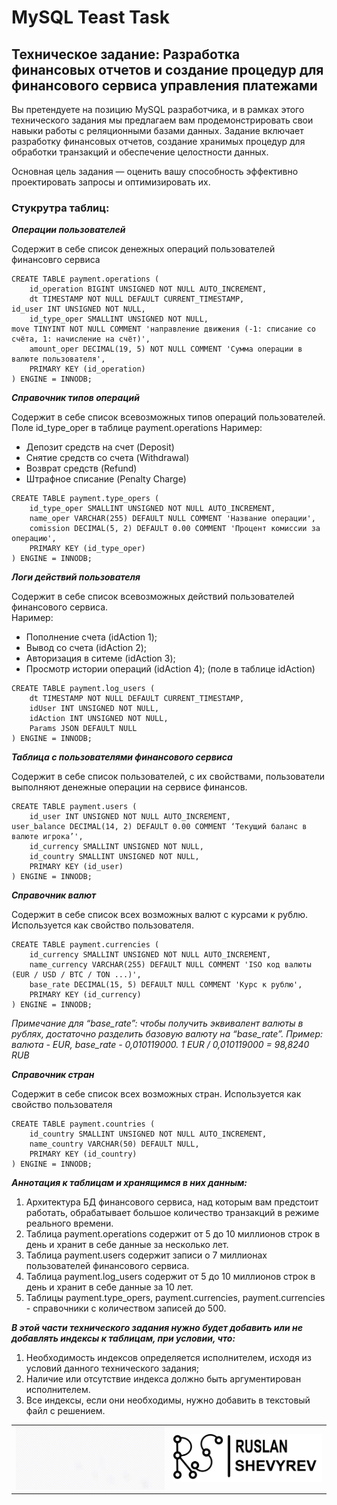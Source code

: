 # MySQL Teast Task

## Техническое задание: Разработка финансовых отчетов и создание процедур для финансового сервиса управления платежами

Вы претендуете на позицию MySQL разработчика, и в рамках этого технического задания мы предлагаем вам продемонстрировать свои навыки работы с реляционными базами данных. Задание включает разработку финансовых отчетов, создание хранимых процедур для обработки транзакций и обеспечение целостности данных.

Основная цель задания — оценить вашу способность эффективно проектировать запросы и оптимизировать их.

### Стукрутра таблиц:

***Операции пользователей***

Содержит в себе список денежных операций пользователей финансовго сервиса

```
CREATE TABLE payment.operations (
	id_operation BIGINT UNSIGNED NOT NULL AUTO_INCREMENT,
	dt TIMESTAMP NOT NULL DEFAULT CURRENT_TIMESTAMP,
id_user INT UNSIGNED NOT NULL,
	id_type_oper SMALLINT UNSIGNED NOT NULL,
move TINYINT NOT NULL COMMENT 'направление движения (-1: списание со счёта, 1: начисление на счёт)',
	amount_oper DECIMAL(19, 5) NOT NULL COMMENT 'Сумма операции в валюте пользователя',
	PRIMARY KEY (id_operation)
) ENGINE = INNODB;
```

***Справочник типов операций***

Содержит в себе список всевозможных типов операций пользователей.  Поле id_type_oper в таблице payment.operations
Наример:
- Депозит средств на счет (Deposit)
- Снятие средств со счета (Withdrawal)
- Возврат средств (Refund)
- Штрафное списание (Penalty Charge)


```
CREATE TABLE payment.type_opers (
	id_type_oper SMALLINT UNSIGNED NOT NULL AUTO_INCREMENT,
	name_oper VARCHAR(255) DEFAULT NULL COMMENT 'Название операции',
	comission DECIMAL(5, 2) DEFAULT 0.00 COMMENT 'Процент комиссии за операцию',
	PRIMARY KEY (id_type_oper)
) ENGINE = INNODB;
```

***Логи действий пользователя***

Содержит в себе список всевозможных действий пользователей финансового сервиса.  
Наример:
- Пополнение счета (idAction 1);
- Вывод со счета (idAction 2);
- Авторизация в ситеме (idAction 3);
- Просмотр истории операций (idAction 4);
(поле в таблице idAction)

```
CREATE TABLE payment.log_users (
	dt TIMESTAMP NOT NULL DEFAULT CURRENT_TIMESTAMP,
	idUser INT UNSIGNED NOT NULL,
	idAction INT UNSIGNED NOT NULL,
	Params JSON DEFAULT NULL
) ENGINE = INNODB;
```

***Таблица с пользователями финансового сервиса***


Содержит в себе список пользователей, с их свойствами, пользователи выполняют денежные операции на сервисе финансов.

```
CREATE TABLE payment.users (
	id_user INT UNSIGNED NOT NULL AUTO_INCREMENT,
user_balance DECIMAL(14, 2) DEFAULT 0.00 COMMENT ‘Текущий баланс в валюте игрока’',
	id_currency SMALLINT UNSIGNED NOT NULL,
	id_country SMALLINT UNSIGNED NOT NULL,
	PRIMARY KEY (id_user)
) ENGINE = INNODB;
```

***Справочник валют***

Содержит в себе список всех возможных валют с курсами к рублю. Используется как свойство пользователя.

```
CREATE TABLE payment.currencies (
	id_currency SMALLINT UNSIGNED NOT NULL AUTO_INCREMENT,
	name_currency VARCHAR(255) DEFAULT NULL COMMENT 'ISO код валюты (EUR / USD / BTC / TON ...)',
	base_rate DECIMAL(15, 5) DEFAULT NULL COMMENT 'Курс к рублю',
	PRIMARY KEY (id_currency)
) ENGINE = INNODB;
```

*Примечание для “base_rate”: чтобы получить эквивалент валюты в рублях, достаточно разделить базовую валюту на “base_rate”. Пример: валюта - EUR, base_rate - 0,010119000. 1 EUR / 0,010119000 = 98,8240 RUB*


***Справочник стран***

Содержит в себе список всех возможных стран. Используется как свойство пользователя

```
CREATE TABLE payment.countries (
	id_country SMALLINT UNSIGNED NOT NULL AUTO_INCREMENT,
	name_country VARCHAR(50) DEFAULT NULL,
	PRIMARY KEY (id_country)
) ENGINE = INNODB;
```

***Аннотация к таблицам и хранящимся в них данным:***

1. Архитектура БД финансового сервиса, над которым вам предстоит работать, обрабатывает большое количество транзакций в режиме реального времени.
2. Таблица payment.operations содержит от 5 до 10 миллионов строк в день и хранит в себе данные за несколько лет.
3. Таблица payment.users содержит записи о 7 миллионах пользователей финансового сервиса.
4. Таблица payment.log_users содержит от 5 до 10 миллионов строк в день и хранит в себе данные за 10 лет.
5. Таблицы payment.type_opers, payment.currencies, payment.currencies  - справочники с количеством записей до 500.

***В этой части технического задания нужно будет добавить или не добавлять индексы к таблицам, при условии, что:***
1.	Необходимость индексов определяется исполнителем, исходя из условий данного технического задания;
2.	Наличие или отсутствие индекса должно быть аргументирован исполнителем.
3.	Все индексы, если они необходимы, нужно добавить в текстовый файл с решением.



<table>
	<tr>
		<td valign="center" width="49%"><img src="https://github.com/Ruslan-Shevyrev/Ruslan-Shevyrev/blob/main/logoRS/logo_mini.gif" title="logo"></td>
		<td valign="center" width="49%"><img src="https://github.com/Ruslan-Shevyrev/Ruslan-Shevyrev/blob/main/logoRS/logoRS_FULL.png" title="RuslanShevyrev"></td>
	</tr>
</table>